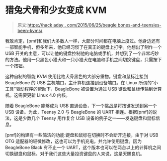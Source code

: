 # 猎兔犬骨和少女变成 KVM

> 原文:[https://hack aday . com/2015/06/25/beagle bones-and-teensies-been-kvms/](https://hackaday.com/2015/06/25/beaglebones-and-teensies-become-kvms/)

我敢肯定，[pmf]和我们大多数人一样，大部分时间都在电脑上度过。他身边还有一部智能手机，但多年来，他已经习惯了在真正的键盘上打字。他想出了制作一个 USB 开关的主意，可以让他的键盘控制他的电脑或手机，并想到了一个非常巧妙的方法。他用一只黑色小猎犬和一只小猎犬在电脑和手机之间切换键盘，只需按下一个按钮。

这种自制的智能 KVM 使用比格犬骨黑色的大部分重物。键盘和鼠标连接到 BeagleBone 的 USB 主机端口，主计算机连接到设备端口。在 Linux 所谓的“小工具”驱动程序的帮助下，BeagleBone 被设置为通过 USB 键盘和鼠标传输到计算机。这需要更新 Linux 4.0 内核。

随着 BeagleBone 能够成为 USB 直通设备，下一个挑战是将按键发送到另一个 USB 设备。为此，Teensy 2.0 与 BeagleBone 的 UART 相连。根据[pmf]的说法，这是少数几个 Teensy 用作复合 USB 设备的例子之一——发送键盘和鼠标信息。

[pmf]的构建有一些简洁的功能:键盘和鼠标在切换时不会断开连接，由于对 USB OTG 适配器的轻微修改，这也可以为手机充电，并允许使用键盘。因为 BeagleBone Black 有不止一个 UART，这个版本也可以在两台以上的计算机之间切换键盘和鼠标。对于我们这些大量投资键盘的人来说，这是天赐良机。